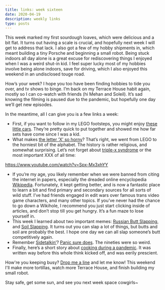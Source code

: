 ```yaml
---
title: links: week sixteen
date: 2020-04-19
description: weekly links
type: posts
---
```


This week marked my first sourdough loaves, which were delicious and a bit flat. It turns out having a scale is crucial, and hopefully next week I will get to address that lack. I also got a few of my hobby shipments in, which meant building a tiny Porsche and beginning a small robot. Being stuck indoors all day alone is a great excuse for rediscovering things I enjoyed when I was a weird shut-in kid. I feel super lucky most of my hobbies involve being alone indoors, save for driving, which I also enjoyed this weekend in an undisclosed touge road.

How’s your week? I hope you too have been finding hobbies to tide you over, and tv shows to binge. I’m back on my Terrace House habit again, mostly so I can co-watch with friends (hi Mehan and Soleil). It’s sad knowing the filming is paused due to the pandemic, but hopefully one day we’ll get new episodes. 

In the meantime, all I can give you is a few links a week:

- First, if you want to follow in my LEGO footsteps, you might enjoy [these little cars](https://www.lego.com/en-us/themes/speed-champions). They’re pretty quick to put together and showed me how far sets have come since I was a kid.
- What makes [the letter ‘X’ so horny](https://melmagazine.com/en-us/story/how-did-x-become-the-most-edgy-letter)? That’s right, we went from LEGO to the horniest bit of the alphabet. The history is rather religious, and somewhat surprising. Let’s not forget about [triple-x syndrome](https://en.wikipedia.org/wiki/Triple_X_syndrome) or the most important XXX of all time:

https://www.youtube.com/watch?v=Spx-Mx3xhYY

- If you’re my age, you likely remember when we were banned from citing the internet in papers, especially the dreaded online encyclopedia [Wikipedia](https://www.wired.com/story/wikipedia-online-encyclopedia-best-place-internet/). Fortunately, it kept getting better, and is now a fantastic place to learn a bit and find primary and secondary sources for all sorts of wild stuff. I’ve had friends engaged in edit wars over famous trans video game characters, and many other topics. If you’ve never had the chance to go down a Wikihole, I recommend you just start clicking inside of articles, and don’t stop till you get hungry. It’s a fun maze to lose yourself in.
- This week I learned about two important memes: [Russian Butt Slapping](https://knowyourmeme.com/memes/russian-butt-slapping-championship), and [Soil Slapping](https://knowyourmeme.com/memes/slapping-bags-of-soil). It turns out you can slap a lot of things, but butts and soil are probably the best. I hope one day we can all slap someone’s butt competitively again.
- Remember [Sidetalkin’](http://sidetalkin.com/)? [Panic sure does](https://overcast.fm/+W3OaQhh3s). The nineties were so weird.
- Finally, here’s a short story about [cooking during a pandemic](http://clarkesworldmagazine.com/kritzer_11_15/). It was written way before this whole think kicked off, and was eerily prescient.

How're you keeping busy? [Drop me a line](mailto:brookshelley@gmail.com) and let me know! This weekend I'll make more tortillas, watch more Terrace House, and finish building my small robot.

Stay safe, get some sun, and see you next week space cowgirls~